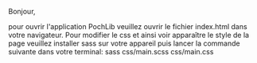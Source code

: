 Bonjour, 

pour ouvrir l'application PochLib veuillez ouvrir le fichier index.html dans votre navigateur.
Pour modifier le css et ainsi voir apparaître le style de la page veuillez installer sass sur votre appareil puis lancer la commande suivante dans votre terminal:
sass css/main.scss css/main.css
